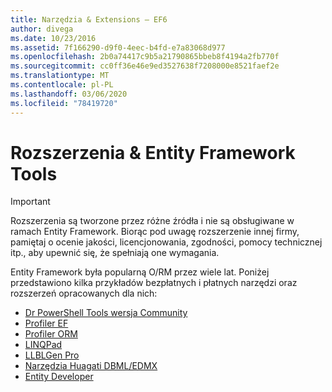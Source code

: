 ```yaml
---
title: Narzędzia & Extensions — EF6
author: divega
ms.date: 10/23/2016
ms.assetid: 7f166290-d9f0-4eec-b4fd-e7a83068d977
ms.openlocfilehash: 2b0a74417c9b5a21790865bbeb8f4194a2fb770f
ms.sourcegitcommit: cc0ff36e46e9ed3527638f7208000e8521faef2e
ms.translationtype: MT
ms.contentlocale: pl-PL
ms.lasthandoff: 03/06/2020
ms.locfileid: "78419720"
---
```

# <a name="entity-framework-tools--extensions"></a>Rozszerzenia & Entity Framework Tools
> [!IMPORTANT]  
> Rozszerzenia są tworzone przez różne źródła i nie są obsługiwane w ramach Entity Framework. Biorąc pod uwagę rozszerzenie innej firmy, pamiętaj o ocenie jakości, licencjonowania, zgodności, pomocy technicznej itp., aby upewnić się, że spełniają one wymagania.

Entity Framework była popularną O/RM przez wiele lat. Poniżej przedstawiono kilka przykładów bezpłatnych i płatnych narzędzi oraz rozszerzeń opracowanych dla nich:    

- [Dr PowerShell Tools wersja Community](https://marketplace.visualstudio.com/items?itemName=ErikEJ.EntityFramework6PowerToolsCommunityEdition)
- [Profiler EF](https://efprof.com)  
- [Profiler ORM](https://www.ormprofiler.com)  
- [LINQPad](https://www.linqpad.net)  
- [LLBLGen Pro](https://www.llblgen.com)  
- [Narzędzia Huagati DBML/EDMX](https://www.huagati.com/dbmltools)  
- [Entity Developer](https://www.devart.com/entitydeveloper)  
